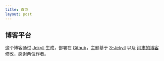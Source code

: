 ```yaml
---
title: 首页
layout: post
---
```



## 博客平台

这个博客通过 [Jekyll](http://jekyllrb.com/) 生成，部署在 [Github](https://pages.github.com)，主题基于 [3-Jekyll](https://github.com/P233/3-Jekyll) 以及 [闫肃的博客](http://yansu.org/) 修改，感谢两位作者。
